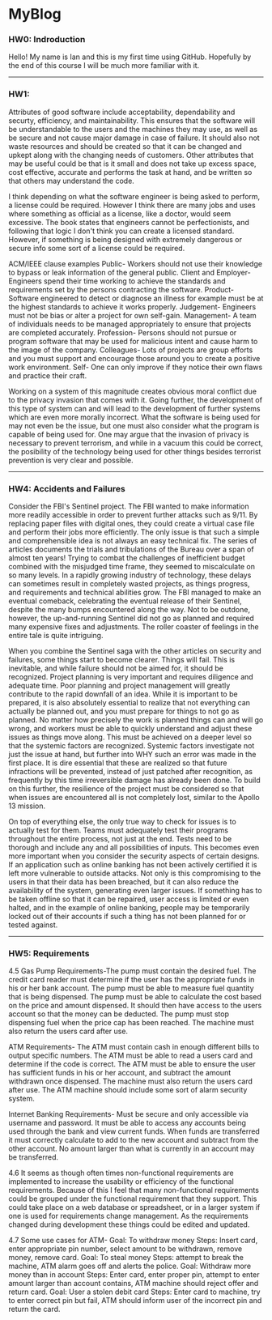 # MyBlog

### HW0: Indroduction
Hello! My name is Ian and this is my first time using GitHub. Hopefully by the end of this course I will be much more familiar with it.

***

### HW1:
Attributes of good software include acceptability, dependability and securty, efficiency, and maintainability. This ensures that the software will be understandable to the users and the machines they may use, as well as be secure and not cause major damage in case of failure. It should also not waste resources and should be created so that it can be changed and upkept along with the changing needs of customers. Other attributes that may be useful could be that is it small and does not take up excess space, cost effective, accurate and performs the task at hand, and be written so that others may understand the code.

I think depending on what the software engineer is being asked to perform, a license could be required. However I think there are many jobs and uses where something as official as a license, like a doctor, would seem excessive. The book states that engineers cannot be perfectionists, and following that logic I don't think you can create a licensed standard. However, if something is being designed with extremely dangerous or secure info some sort of a license could be required.

ACM/IEEE clause examples
Public- Workers should not use their knowledge to bypass or leak information of the general public.
Client and Employer- Engineers spend their time working to achieve the standards and requirements set by the persons contracting the software.
Product- Software engineered to detect or diagnose an illness for example must be at the highest standards to achieve it works properly.
Judgement- Engineers must not be bias or alter a project for own self-gain.
Management- A team of individuals needs to be managed appropriately to ensure that projects are completed accurately.
Profession- Persons should not pursue or program software that may be used for malicious intent and cause harm to the image of the company.
Colleagues- Lots of projects are group efforts and you must support and encourage those around you to create a positive work environment.
Self- One can only improve if they notice their own flaws and practice their craft.

Working on a system of this magnitude creates obvious moral conflict due to the privacy invasion that comes with it. Going further, the development of this type of system can and will lead to the development of further systems which are even more morally incorrect. What the software is being used for may not even be the issue, but one must also consider what the program is capable of being used for. One may argue that the invasion of privacy is necessary to prevent terrorism, and while in a vacuum this could be correct, the posibility of the technology being used for other things besides terrorist prevention is very clear and possible.

***

### HW4: Accidents and Failures
Consider the FBI's Sentinel project. The FBI wanted to make information more readily accessible in order to prevent further attacks such as 9/11. By replacing paper files with digital ones, they could create a virtual case file and perform their jobs more efficiently. The only issue is that such a simple and comprehensible idea is not always an easy technical fix. The series of articles documents the trials and tribulations of the Bureau over a span of almost ten years! Trying to combat the challenges of inefficient budget combined with the misjudged time frame, they seemed to miscalculate on so many levels. In a rapidly growing industry of technology, these delays can sometimes result in completely wasted projects, as things progress, and requirements and technical abilities grow. The FBI managed to make an eventual comeback, celebrating the eventual release of their Sentinel, despite the many bumps encountered along the way. Not to be outdone, however, the up-and-running Sentinel did not go as planned and required many expensive fixes and adjustments. The roller coaster of feelings in the entire tale is quite intriguing. 

When you combine the Sentinel saga with the other articles on security and failures, some things start to become clearer. Things will fail. This is inevitable, and while failure should not be aimed for, it should be recognized. Project planning is very important and requires diligence and adequate time. Poor planning and project management will greatly contribute to the rapid downfall of an idea. While it is important to be prepared, it is also absolutely essential to realize that not everything can actually be planned out, and you must prepare for things to not go as planned. No matter how precisely the work is planned things can and will go wrong, and workers must be able to quickly understand and adjust these issues as things move along. This must be achieved on a deeper level so that the systemic factors are recognized. Systemic factors investigate not just the issue at hand, but further into WHY such an error was made in the first place. It is dire essential that these are realized so that future infractions will be prevented, instead of just patched after recognition, as frequently by this time irreversible damage has already been done. To build on this further, the resilience of the project must be considered so that when issues are encountered all is not completely lost, similar to the Apollo 13 mission.

On top of everything else, the only true way to check for issues is to actually test for them. Teams must adequately test their programs throughout the entire process, not just at the end. Tests need to be thorough and include any and all possibilities of inputs. This becomes even more important when you consider the security aspects of certain designs. If an application such as online banking has not been actively certified it is left more vulnerable to outside attacks. Not only is this compromising to the users in that their data has been breached, but it can also reduce the availability of the system, generating even larger issues. If something has to be taken offline so that it can be repaired, user access is limited or even halted, and in the example of online banking, people may be temporarily locked out of their accounts if such a thing has not been planned for or tested against.


***

### HW5: Requirements
4.5 Gas Pump Requirements-The pump must contain the desired fuel. The credit card reader must determine if the user has the appropriate funds in his or her bank account. The pump must be able to measure fuel quantity that is being dispensed. The pump must be able to calculate the cost based on the price and amount dispensed. It should then have access to the users account so that the money can be deducted. The pump must stop dispensing fuel when the price cap has been reached. The machine must also return the users card after use.

ATM Requirements- The ATM must contain cash in enough different bills to output specific numbers. The ATM must be able to read a users card and determine if the code is correct. The ATM must be able to ensure the user has sufficient funds in his or her account, and subtract the amount withdrawn once dispensed. The machine must also return the users card after use. The ATM machine should include some sort of alarm security system.

Internet Banking Requirements- Must be secure and only accessible via username and password. It must be able to access any accounts being used through the bank and view current funds. When funds are transferred it must correctly calculate to add to the new account and subtract from the other account. No amount larger than what is currently in an account may be transferred.

4.6 It seems as though often times non-functional requirements are implemented to increase the usability or efficiency of the functional requirements. Because of this I feel that many non-functional requirements could be grouped under the functional requirement that they support. This could take place on a web database or spreadsheet, or in a larger system if one is used for requirements change management. As the requirements changed during development these things could be edited and updated.

4.7 Some use cases for ATM-  Goal: To withdraw money  Steps: Insert card, enter appropriate pin number, select amount to be withdrawn, remove money, remove card.    Goal: To steal money Steps: attempt to break the machine, ATM alarm goes off and alerts the police.     Goal: Withdraw more money than in account   Steps: Enter card, enter proper pin, attempt to enter amount larger than account contains, ATM machine should reject offer and return card.      Goal: User a stolen debit card  Steps: Enter card to machine, try to enter correct pin but fail, ATM should inform user of the incorrect pin and return the card. 
